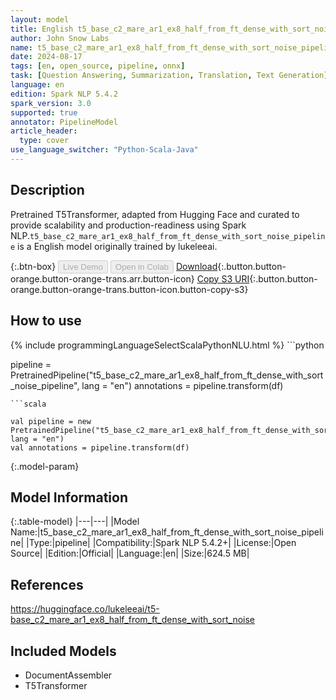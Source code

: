 ```yaml
---
layout: model
title: English t5_base_c2_mare_ar1_ex8_half_from_ft_dense_with_sort_noise_pipeline pipeline T5Transformer from lukeleeai
author: John Snow Labs
name: t5_base_c2_mare_ar1_ex8_half_from_ft_dense_with_sort_noise_pipeline
date: 2024-08-17
tags: [en, open_source, pipeline, onnx]
task: [Question Answering, Summarization, Translation, Text Generation]
language: en
edition: Spark NLP 5.4.2
spark_version: 3.0
supported: true
annotator: PipelineModel
article_header:
  type: cover
use_language_switcher: "Python-Scala-Java"
---
```


## Description

Pretrained T5Transformer, adapted from Hugging Face and curated to provide scalability and production-readiness using Spark NLP.`t5_base_c2_mare_ar1_ex8_half_from_ft_dense_with_sort_noise_pipeline` is a English model originally trained by lukeleeai.

{:.btn-box}
<button class="button button-orange" disabled>Live Demo</button>
<button class="button button-orange" disabled>Open in Colab</button>
[Download](https://s3.amazonaws.com/auxdata.johnsnowlabs.com/public/models/t5_base_c2_mare_ar1_ex8_half_from_ft_dense_with_sort_noise_pipeline_en_5.4.2_3.0_1723887159606.zip){:.button.button-orange.button-orange-trans.arr.button-icon}
[Copy S3 URI](s3://auxdata.johnsnowlabs.com/public/models/t5_base_c2_mare_ar1_ex8_half_from_ft_dense_with_sort_noise_pipeline_en_5.4.2_3.0_1723887159606.zip){:.button.button-orange.button-orange-trans.button-icon.button-copy-s3}

## How to use



<div class="tabs-box" markdown="1">
{% include programmingLanguageSelectScalaPythonNLU.html %}
```python

pipeline = PretrainedPipeline("t5_base_c2_mare_ar1_ex8_half_from_ft_dense_with_sort_noise_pipeline", lang = "en")
annotations =  pipeline.transform(df)   

```
```scala

val pipeline = new PretrainedPipeline("t5_base_c2_mare_ar1_ex8_half_from_ft_dense_with_sort_noise_pipeline", lang = "en")
val annotations = pipeline.transform(df)

```
</div>

{:.model-param}
## Model Information

{:.table-model}
|---|---|
|Model Name:|t5_base_c2_mare_ar1_ex8_half_from_ft_dense_with_sort_noise_pipeline|
|Type:|pipeline|
|Compatibility:|Spark NLP 5.4.2+|
|License:|Open Source|
|Edition:|Official|
|Language:|en|
|Size:|624.5 MB|

## References

https://huggingface.co/lukeleeai/t5-base_c2_mare_ar1_ex8_half_from_ft_dense_with_sort_noise

## Included Models

- DocumentAssembler
- T5Transformer